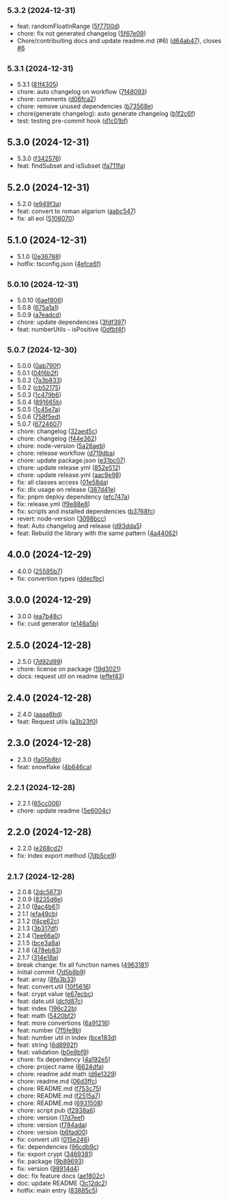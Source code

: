 ## <small>5.3.2 (2024-12-31)</small>

* feat: randomFloatInRange ([5f7700d](https://github.com/brmorillo/util/commit/5f7700d))
* chore: fix not generated changelog ([5f67e09](https://github.com/brmorillo/util/commit/5f67e09))
* Chore/contribuiting docs and update readme.md (#6) ([d64ab47](https://github.com/brmorillo/util/commit/d64ab47)), closes [#6](https://github.com/brmorillo/util/issues/6)



## <small>5.3.1 (2024-12-31)</small>

* 5.3.1 ([81f4305](https://github.com/brmorillo/util/commit/81f4305))
* chore: auto changelog on workflow ([7f48093](https://github.com/brmorillo/util/commit/7f48093))
* chore: comments ([d06fca2](https://github.com/brmorillo/util/commit/d06fca2))
* chore: remove unused dependencies ([b73568e](https://github.com/brmorillo/util/commit/b73568e))
* chore(generate changelog): auto generate changelog ([b1f2c6f](https://github.com/brmorillo/util/commit/b1f2c6f))
* test: testing pre-commit hook ([d1c01bf](https://github.com/brmorillo/util/commit/d1c01bf))



## 5.3.0 (2024-12-31)

* 5.3.0 ([f342576](https://github.com/brmorillo/util/commit/f342576))
* feat: findSubset and isSubset ([fa711fa](https://github.com/brmorillo/util/commit/fa711fa))



## 5.2.0 (2024-12-31)

* 5.2.0 ([e949f3a](https://github.com/brmorillo/util/commit/e949f3a))
* feat: convert to roman algarism ([aabc547](https://github.com/brmorillo/util/commit/aabc547))
* fix: all eol ([5106070](https://github.com/brmorillo/util/commit/5106070))



## 5.1.0 (2024-12-31)

* 5.1.0 ([0e36788](https://github.com/brmorillo/util/commit/0e36788))
* hotfix: tsconfig.json ([4efce6f](https://github.com/brmorillo/util/commit/4efce6f))



## <small>5.0.10 (2024-12-31)</small>

* 5.0.10 ([6aef806](https://github.com/brmorillo/util/commit/6aef806))
* 5.0.8 ([675a1a1](https://github.com/brmorillo/util/commit/675a1a1))
* 5.0.9 ([a7eadcd](https://github.com/brmorillo/util/commit/a7eadcd))
* chore: update dependencies ([3fdf397](https://github.com/brmorillo/util/commit/3fdf397))
* feat: numberUtils - isPositive ([0dfbf4f](https://github.com/brmorillo/util/commit/0dfbf4f))



## <small>5.0.7 (2024-12-30)</small>

* 5.0.0 ([0ab790f](https://github.com/brmorillo/util/commit/0ab790f))
* 5.0.1 ([04f6b2f](https://github.com/brmorillo/util/commit/04f6b2f))
* 5.0.2 ([7a3b833](https://github.com/brmorillo/util/commit/7a3b833))
* 5.0.2 ([cb52175](https://github.com/brmorillo/util/commit/cb52175))
* 5.0.3 ([1c479b6](https://github.com/brmorillo/util/commit/1c479b6))
* 5.0.4 ([891665b](https://github.com/brmorillo/util/commit/891665b))
* 5.0.5 ([1c45e7a](https://github.com/brmorillo/util/commit/1c45e7a))
* 5.0.6 ([758f5ed](https://github.com/brmorillo/util/commit/758f5ed))
* 5.0.7 ([6724607](https://github.com/brmorillo/util/commit/6724607))
* chore: changelog ([32aed5c](https://github.com/brmorillo/util/commit/32aed5c))
* chore: changelog ([f44e362](https://github.com/brmorillo/util/commit/f44e362))
* chore: node-version ([5a26aeb](https://github.com/brmorillo/util/commit/5a26aeb))
* chore: release workflow ([d719dba](https://github.com/brmorillo/util/commit/d719dba))
* chore: update package.json ([e31bc07](https://github.com/brmorillo/util/commit/e31bc07))
* chore: update release yml ([852e512](https://github.com/brmorillo/util/commit/852e512))
* chore: update release.yml ([aac9e98](https://github.com/brmorillo/util/commit/aac9e98))
* fix: all classes access ([01e58da](https://github.com/brmorillo/util/commit/01e58da))
* fix: dlx usage on release ([387d41e](https://github.com/brmorillo/util/commit/387d41e))
* fix: pnpm deploy dependency ([efc747a](https://github.com/brmorillo/util/commit/efc747a))
* fix: release.yml ([f9e88e8](https://github.com/brmorillo/util/commit/f9e88e8))
* fix: scripts and installed dependencies ([b3768fc](https://github.com/brmorillo/util/commit/b3768fc))
* revert: node-version ([3098bcc](https://github.com/brmorillo/util/commit/3098bcc))
* feat: Auto changelog and release ([d93dda5](https://github.com/brmorillo/util/commit/d93dda5))
* feat: Rebuild the library with the same pattern ([4a44062](https://github.com/brmorillo/util/commit/4a44062))



## 4.0.0 (2024-12-29)

* 4.0.0 ([25595b7](https://github.com/brmorillo/util/commit/25595b7))
* fix: convertion types ([ddecfbc](https://github.com/brmorillo/util/commit/ddecfbc))



## 3.0.0 (2024-12-29)

* 3.0.0 ([ea7b48c](https://github.com/brmorillo/util/commit/ea7b48c))
* fix: cuid generator ([e146a5b](https://github.com/brmorillo/util/commit/e146a5b))



## 2.5.0 (2024-12-28)

* 2.5.0 ([7d92d99](https://github.com/brmorillo/util/commit/7d92d99))
* chore: license on package ([19d3021](https://github.com/brmorillo/util/commit/19d3021))
* docs: request util on readme ([effef43](https://github.com/brmorillo/util/commit/effef43))



## 2.4.0 (2024-12-28)

* 2.4.0 ([aaaa6bd](https://github.com/brmorillo/util/commit/aaaa6bd))
* feat: Request utils ([a3b23f0](https://github.com/brmorillo/util/commit/a3b23f0))



## 2.3.0 (2024-12-28)

* 2.3.0 ([fa05b8b](https://github.com/brmorillo/util/commit/fa05b8b))
* feat: snowflake ([4b646ca](https://github.com/brmorillo/util/commit/4b646ca))



## <small>2.2.1 (2024-12-28)</small>

* 2.2.1 ([65cc006](https://github.com/brmorillo/util/commit/65cc006))
* chore: update readme ([5e6004c](https://github.com/brmorillo/util/commit/5e6004c))



## 2.2.0 (2024-12-28)

* 2.2.0 ([e268cd2](https://github.com/brmorillo/util/commit/e268cd2))
* fix: index export method ([7db5ce9](https://github.com/brmorillo/util/commit/7db5ce9))



## <small>2.1.7 (2024-12-28)</small>

* 2.0.8 ([2dc5673](https://github.com/brmorillo/util/commit/2dc5673))
* 2.0.9 ([8235d6e](https://github.com/brmorillo/util/commit/8235d6e))
* 2.1.0 ([9ac4b61](https://github.com/brmorillo/util/commit/9ac4b61))
* 2.1.1 ([efa49cb](https://github.com/brmorillo/util/commit/efa49cb))
* 2.1.2 ([f4ce62c](https://github.com/brmorillo/util/commit/f4ce62c))
* 2.1.3 ([3b317df](https://github.com/brmorillo/util/commit/3b317df))
* 2.1.4 ([1ee66a0](https://github.com/brmorillo/util/commit/1ee66a0))
* 2.1.5 ([bce3a8a](https://github.com/brmorillo/util/commit/bce3a8a))
* 2.1.6 ([478eb83](https://github.com/brmorillo/util/commit/478eb83))
* 2.1.7 ([314e18a](https://github.com/brmorillo/util/commit/314e18a))
* break change: fix all function names ([4963181](https://github.com/brmorillo/util/commit/4963181))
* Initial commit ([7d5b8b9](https://github.com/brmorillo/util/commit/7d5b8b9))
* feat: array ([8fa3b33](https://github.com/brmorillo/util/commit/8fa3b33))
* feat: convert.util ([10f5616](https://github.com/brmorillo/util/commit/10f5616))
* feat: crypt value ([e67ecbc](https://github.com/brmorillo/util/commit/e67ecbc))
* feat: date.util ([dcfd87c](https://github.com/brmorillo/util/commit/dcfd87c))
* feat: index ([196c22b](https://github.com/brmorillo/util/commit/196c22b))
* feat: math ([5420bf2](https://github.com/brmorillo/util/commit/5420bf2))
* feat: more convertions ([6a91216](https://github.com/brmorillo/util/commit/6a91216))
* feat: number ([7f5fe9b](https://github.com/brmorillo/util/commit/7f5fe9b))
* feat: number util in index ([bce183d](https://github.com/brmorillo/util/commit/bce183d))
* feat: string ([6d8992f](https://github.com/brmorillo/util/commit/6d8992f))
* feat: validation ([b0e8bf9](https://github.com/brmorillo/util/commit/b0e8bf9))
* chore: fix dependency ([4a192e5](https://github.com/brmorillo/util/commit/4a192e5))
* chore: project name ([6624dfa](https://github.com/brmorillo/util/commit/6624dfa))
* chore: readme add math ([d6e1329](https://github.com/brmorillo/util/commit/d6e1329))
* chore: readme.md ([06d3ffc](https://github.com/brmorillo/util/commit/06d3ffc))
* chore: README.md ([f753c75](https://github.com/brmorillo/util/commit/f753c75))
* chore: README.md ([f2515a7](https://github.com/brmorillo/util/commit/f2515a7))
* chore: README.md ([6931508](https://github.com/brmorillo/util/commit/6931508))
* chore: script pub ([f2938a6](https://github.com/brmorillo/util/commit/f2938a6))
* chore: version ([17d7eef](https://github.com/brmorillo/util/commit/17d7eef))
* chore: version ([f784ada](https://github.com/brmorillo/util/commit/f784ada))
* chore: version ([b6fad00](https://github.com/brmorillo/util/commit/b6fad00))
* fix: convert util ([015e246](https://github.com/brmorillo/util/commit/015e246))
* fix: dependencies ([96cdb9c](https://github.com/brmorillo/util/commit/96cdb9c))
* fix: export crypt ([3469381](https://github.com/brmorillo/util/commit/3469381))
* fix: package ([9b89693](https://github.com/brmorillo/util/commit/9b89693))
* fix: version ([98914d4](https://github.com/brmorillo/util/commit/98914d4))
* doc: fix feature docs ([ae1802c](https://github.com/brmorillo/util/commit/ae1802c))
* doc: update README ([3c12dc2](https://github.com/brmorillo/util/commit/3c12dc2))
* hotfix: main entry ([83885c5](https://github.com/brmorillo/util/commit/83885c5))



